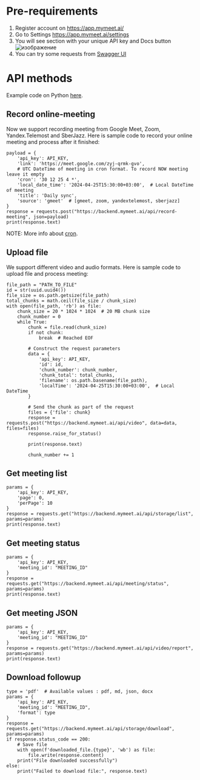 # Pre-requirements
1) Register account on https://app.mymeet.ai/
2) Go to Settings https://app.mymeet.ai/settings
3) You will see section with your unique API key and Docs button
![изображение](https://github.com/MyMeetAI/API-Docs/assets/23313519/7b72261c-b4d3-462e-a6cf-1412df19b786)
4) You can try some requests from [Swagger UI](https://backend.mymeet.ai/docs/)

# API methods
Example code on Python [here](https://github.com/MyMeetAI/API-Docs/blob/main/test_api.py).
## Record online-meeting
Now we support recording meeting from Google Meet, Zoom, Yandex.Telemost and SberJazz.
Here is sample code to record your online meeting and process after it finished:
```
payload = {
    'api_key': API_KEY,
    'link': 'https://meet.google.com/zyj-qrmk-gvo',
    # UTC DateTime of meeting in cron format. To record NOW meeting leave it empty
    'cron': '30 12 25 4 *',
    'local_date_time': '2024-04-25T15:30:00+03:00',  # Local DateTime of meeting
    'title': 'Daily sync',
    'source': 'gmeet'  # [gmeet, zoom, yandextelemost, sberjazz]
}
response = requests.post("https://backend.mymeet.ai/api/record-meeting", json=payload)
print(response.text)
```
NOTE: More info about [cron](https://docs.oracle.com/cd/E12058_01/doc/doc.1014/e12030/cron_expressions.htm).

## Upload file
We support different video and audio formats. 
Here is sample code to upload file and process meeting:
```
file_path = "PATH_TO_FILE"
id = str(uuid.uuid4())
file_size = os.path.getsize(file_path)
total_chunks = math.ceil(file_size / chunk_size)
with open(file_path, 'rb') as file:
    chunk_size = 20 * 1024 * 1024  # 20 MB chunk size
    chunk_number = 0
    while True:
        chunk = file.read(chunk_size)
        if not chunk:
            break  # Reached EOF

        # Construct the request parameters
        data = {
            'api_key': API_KEY,
            'id': id,
            'chunk_number': chunk_number,
            'chunk_total': total_chunks,
            'filename': os.path.basename(file_path),
            'localTime': '2024-04-25T15:30:00+03:00',  # Local DateTime
        }

        # Send the chunk as part of the request
        files = {'file': chunk}
        response = requests.post("https://backend.mymeet.ai/api/video", data=data, files=files)
        response.raise_for_status()

        print(response.text)

        chunk_number += 1
```

## Get meeting list
```
params = {
    'api_key': API_KEY,
    'page': 0,
    'perPage': 10
}
response = requests.get("https://backend.mymeet.ai/api/storage/list", params=params)
print(response.text)
```

## Get meeting status
```
params = {
    'api_key': API_KEY,
    'meeting_id': "MEETING_ID"
}
response = requests.get("https://backend.mymeet.ai/api/meeting/status", params=params)
print(response.text)
```

## Get meeting JSON
```
params = {
    'api_key': API_KEY,
    'meeting_id': "MEETING_ID"
}
response = requests.get("https://backend.mymeet.ai/api/video/report", params=params)
print(response.text)
```

## Download followup
```
type = 'pdf'  # Available values : pdf, md, json, docx
params = {
    'api_key': API_KEY,
    'meeting_id': "MEETING_ID",
    'format': type
}
response = requests.get("https://backend.mymeet.ai/api/storage/download", params=params)
if response.status_code == 200:
    # Save file
    with open(f'downloaded_file.{type}', 'wb') as file:
        file.write(response.content)
    print("File downloaded successfully")
else:
    print("Failed to download file:", response.text)
```

